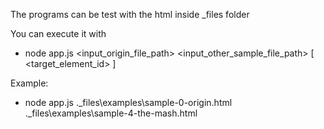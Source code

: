 The programs can be test with the html inside _files folder

You can execute it with
 * node app.js <input_origin_file_path> <input_other_sample_file_path> [ <target_element_id> ]

Example:
 * node app.js .\_files\examples\sample-0-origin.html .\_files\examples\sample-4-the-mash.html